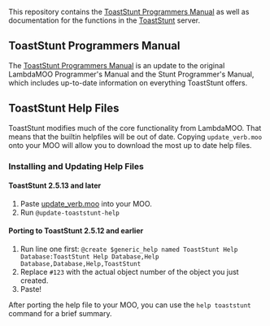 This repository contains the [ToastStunt Programmers Manual](toaststunt-programmers-manual.md) as well as documentation for the functions in the [ToastStunt](https://github.com/lisdude/toaststunt) server.

## ToastStunt Programmers Manual

The [ToastStunt Programmers Manual](toaststunt-programmers-manual.md) is an update to the original LambdaMOO Programmer's Manual and the Stunt Programmer's Manual, which includes up-to-date information on everything ToastStunt offers.

## ToastStunt Help Files

ToastStunt modifies much of the core functionality from LambdaMOO. That means that the builtin helpfiles will be out of date. Copying `update_verb.moo` onto your MOO will allow you to download the most up to date help files.

### Installing and Updating Help Files

#### ToastStunt 2.5.13 and later
1. Paste [update_verb.moo](update_verb.moo) into your MOO.
2. Run `@update-toaststunt-help`

#### Porting to ToastStunt 2.5.12 and earlier
1. Run line one first: `@create $generic_help named ToastStunt Help Database:ToastStunt Help Database,Help Database,Database,Help,ToastStunt`
2. Replace `#123` with the actual object number of the object you just created.
3. Paste!

After porting the help file to your MOO, you can use the `help toaststunt` command for a brief summary.

